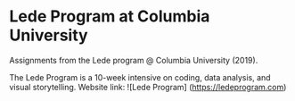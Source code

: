 # Lede Program at Columbia University
Assignments from the Lede program @ Columbia University (2019).

The Lede Program is a 10-week intensive on coding, data analysis, and visual storytelling. Website link: ![Lede Program] (https://ledeprogram.com)
